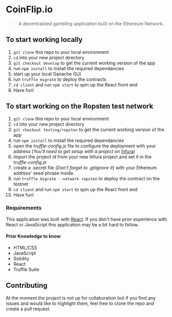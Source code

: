 # CoinFlip.io
> A decentralized gambling application built on the Ethereum Network.

## To start working locally
1. `git clone` this repo to your local environment
2. `cd` into your new project directory
3. `git checkout develop` to get the current working version of the app
4. run `npm install` to install the required dependancies
5. start up your local Ganache GUI
6. run `truffle migrate` to deploy the contracts
7. `cd client` and run `npm start` to spin up the React front end
8. Have fun!

## To start working on the Ropsten test network
1. `git clone` this repo to your local environment
2. `cd` into your new project directory
3. `git checkout testing/ropsten` to get the current working version of the app
4. run `npm install` to install the required dependancies
5. open the *truffle-config.js* file to configure the deployment with your address (*You'll need to get setup with a project on* [Infura](https://infura.io/))
6. import the project id from your new Infura project and set it in the *truffle-config.js*
7. create a .secret file (*Don't forget to .gitignore it*) with your Ethereum address' seed phrase inside.
6. run `truffle migrate --network ropsten` to deploy the contract on the testnet
7. `cd client` and run `npm start` to spin up the React front end
8. Have fun!

### Requirements
This application was built with [React](https://reactjs.org/). If you don't have prior experience with React or JavaScript this application may be a bit hard to follow.

#### Prior Knowledge to know
- HTML/CSS
- JavaScript
- Solidity
- React
- Truffle Suite

## Contributing
At the moment the project is not up for collaboration but if you find any issues and would like to highlight them, feel free to clone the repo and create a pull request.

